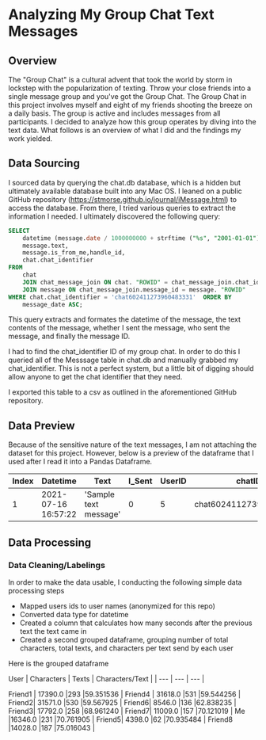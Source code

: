 # Analyzing My Group Chat Text Messages


## Overview 

The "Group Chat" is a cultural advent that took the world by storm in lockstep with the popularization of texting. Throw your close friends into a single message group and you've got the Group Chat. The Group Chat in this project involves myself and eight of my friends shooting the breeze on a daily basis. The group is active and includes messages from all participants. I decided to analyze how this group operates by diving into the text data. What follows is an overview of what I did and the findings my work yielded. 

## Data Sourcing 

I sourced data by querying the chat.db database, which is a hidden but ultimately available database built into any Mac OS. I leaned on a public GitHub repository (https://stmorse.github.io/journal/iMessage.html) to access the database. From there, I tried various queries to extract the information I needed. I ultimately discovered the following query: 

~~~~sql
SELECT
    datetime (message.date / 1000000000 + strftime ("%s", "2001-01-01"), "unixepoch", "localtime") AS message_date,
    message.text,
    message.is_from_me,handle_id, 
    chat.chat_identifier
FROM
    chat
    JOIN chat_message_join ON chat. "ROWID" = chat_message_join.chat_id
    JOIN message ON chat_message_join.message_id = message. "ROWID"
WHERE chat.chat_identifier = 'chat602411273960483331'  ORDER BY
    message_date ASC;
~~~~

This query extracts and formates the datetime of the message, the text contents of the message, whether I sent the message, who sent the message, and finally the message ID. 

I had to find the chat_identifier ID of my group chat. In order to do this I queried all of the Messsage table in chat.db and manually grabbed my chat_identifier. This is not a perfect system, but a little bit of digging should allow anyone to get the chat identifier that they need. 

I exported this table to a csv as outlined in the aforementioned GitHub repository. 

## Data Preview 

Because of the sensitive nature of the text messages, I am not attaching the dataset for this project. However, below is a preview of the dataframe that I used after I read it into a Pandas Dataframe. 

Index | Datetime | Text | I_Sent | UserID | chatID |
| --- | --- | --- | --- |--- |--- |
1 | 2021-07-16 16:57:22 | 'Sample text message' | 0 | 5 | chat602411273960483331 |

## Data Processing

### Data Cleaning/Labelings

In order to make the data usable, I conducting the following simple data processing steps 
- Mapped users ids to user names (anonymized for this repo)
- Converted data type for datetime
- Created a column that calculates how many seconds after the previous text the text came in
- Created a second grouped dataframe, grouping number of total characters, total texts, and characters per text send by each user 

Here is the grouped dataframe 

User | Characters | Texts | Characters/Text |
| --- | --- | --- |

Friend1	| 17390.0	|293	|59.351536 |
Friend4	| 31618.0	|531	|59.544256 |
Friend2|	31571.0	|530	|59.567925 |
Friend6|	8546.0	|136	|62.838235 | 
Friend3|	17792.0	|258	|68.961240 |
Friend7|	11009.0	|157	|70.121019 |
Me	|16346.0	|231	|70.761905 | 
Friend5|	4398.0	|62	|70.935484 |
Friend8	|14028.0	|187	|75.016043 |

